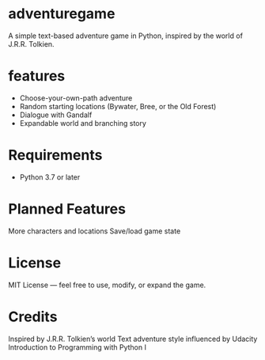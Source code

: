 # adventuregame
A simple text-based adventure game in Python, inspired by the world of J.R.R. Tolkien.

# features
- Choose-your-own-path adventure
- Random starting locations (Bywater, Bree, or the Old Forest)
- Dialogue with Gandalf
- Expandable world and branching story

# Requirements
- Python 3.7 or later

# Planned Features
More characters and locations
Save/load game state

# License
MIT License — feel free to use, modify, or expand the game.

# Credits
Inspired by J.R.R. Tolkien’s world
Text adventure style influenced by Udacity Introduction to Programming with Python I 
